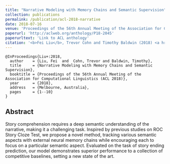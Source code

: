 ```yaml
---
title: "Narrative Modeling with Memory Chains and Semantic Supervision"
collection: publications
permalink: /publication/acl-2018-narrative
date: 2018-07-16
venue: 'Proceedings of the 56th Annual Meeting of the Association for Computational Linguistics (ACL 2018)'
paperurl: 'http://aclweb.org/anthology/P18-2045'
paperurltext: 'Link to ACL anthology'
citation: '<b>Fei Liu</b>, Trevor Cohn and Timothy Baldwin (2018) <a href="http://liufly.github.io/files/papers/acl-2018.pdf"><u>Narrative Modeling with Memory Chains and Semantic Supervision</u></a>, In <i>Proceedings of the 56th Annual Meeting of the Association for Computational Linguistics (ACL 2018)</i>, Melbourne, Australia.'
---
```


```
@InProceedings{Liu+:2018,
  author    = {Liu, Fei  and  Cohn, Trevor and Baldwin, Timothy},
  title     = {Narrative Modeling with Memory Chains and Semantic Supervision},
  booktitle = {Proceedings of the 56th Annual Meeting of the Association for Computational Linguistics (ACL 2018)},
  year      = {2018},
  address   = {Melbourne, Australia},
  pages     = {1--10}
}
```

## Abstract
Story comprehension requires a deep semantic understanding of the narrative, making it a challenging task. Inspired by previous studies on ROC Story Cloze Test, we propose a novel method, tracking various semantic aspects with external neural memory chains while encouraging each to focus on a particular semantic aspect. Evaluated on the task of story ending prediction, our model demonstrates superior performance to a collection of competitive baselines, setting a new state of the art.